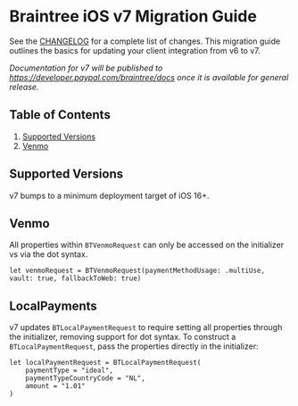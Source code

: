 # Braintree iOS v7 Migration Guide

See the [CHANGELOG](/CHANGELOG.md) for a complete list of changes. This migration guide outlines the basics for updating your client integration from v6 to v7.

_Documentation for v7 will be published to https://developer.paypal.com/braintree/docs once it is available for general release._

## Table of Contents

1. [Supported Versions](#supported-versions)
1. [Venmo](#venmo)

## Supported Versions

v7 bumps to a minimum deployment target of iOS 16+.

## Venmo
All properties within `BTVenmoRequest` can only be accessed on the initializer vs via the dot syntax.

```
let venmoRequest = BTVenmoRequest(paymentMethodUsage: .multiUse, vault: true, fallbackToWeb: true)
```

## LocalPayments
v7 updates `BTLocalPaymentRequest` to require setting all properties through the initializer, removing support for dot syntax. To construct a `BTLocalPaymentRequest`, pass the properties directly in the initializer:

```
let localPaymentRequest = BTLocalPaymentRequest(
    paymentType = "ideal",
    paymentTypeCountryCode = "NL",
    amount = "1.01"
)
```
